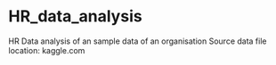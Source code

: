# HR_data_analysis
HR Data analysis of an sample data of an organisation 
Source data file location: kaggle.com
